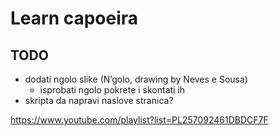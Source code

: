 # Learn capoeira

## TODO
- dodati ngolo slike (N’golo, drawing by Neves e Sousa)
  - isprobati ngolo pokrete i skontati ih
- skripta da napravi naslove stranica?

https://www.youtube.com/playlist?list=PL257092461DBDCF7F